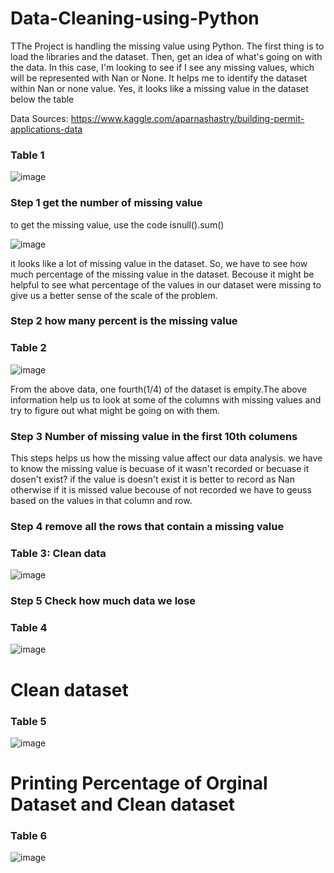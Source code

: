 # Data-Cleaning-using-Python
TThe Project is handling the missing value using Python. The first thing is to load the libraries and the dataset. Then, get an idea of what's going on with the data. In this case, I'm looking to see if I see any missing values, which will be represented with Nan or None. It helps me to identify the dataset within Nan or none value. Yes, it looks like a missing value in the dataset below the table

Data Sources: https://www.kaggle.com/aparnashastry/building-permit-applications-data

### Table 1

![image](https://user-images.githubusercontent.com/80365882/137971507-889e2eaa-6906-4abe-ac59-73c2ab19060c.png)

### Step 1 get the number of missing value

to get the missing value, use the code isnull().sum()


![image](https://user-images.githubusercontent.com/80365882/137971566-46949cc8-5bcd-4cfc-a00b-fa12b6c49d43.png)

it looks like a lot of missing value in the dataset. So, we have to see how much percentage of the missing value in the dataset. Becouse it might be helpful to see what percentage of the values in our dataset were missing to give us a better sense of the scale of the problem.

### Step 2 how many percent is the missing value

### Table 2

![image](https://user-images.githubusercontent.com/80365882/137971618-1480a6e6-57bb-4e60-b17b-7c169d4b007b.png)


From the above data, one fourth(1/4) of the dataset is empity.The above information help us to look at some of the columns with missing values and try to figure out what might be going on with them.

### Step 3 Number of missing value in the first 10th columens

This steps helps us how the missing value affect our data analysis. we have to know the missing value is becuase of it wasn't recorded or becuase it dosen't exist? if the value is doesn't exist it is better to record as Nan otherwise if it is missed value becouse of not recorded we have to geuss based on the values in that column and row.

### Step 4 remove all the rows that contain a missing value

### Table 3: Clean data

![image](https://user-images.githubusercontent.com/80365882/137971684-87b75ff9-7e32-4a11-a661-d1119acbd893.png)


### Step 5 Check how much data we lose

### Table 4

![image](https://user-images.githubusercontent.com/80365882/137971916-468fe7d1-c9eb-40d5-95af-e1dbc20c9683.png)


# Clean dataset

### Table 5

![image](https://user-images.githubusercontent.com/80365882/137972105-a84358e1-2e68-4f2b-b8bb-e6c0b873ab8c.png)

# Printing Percentage of Orginal Dataset and Clean dataset

### Table 6

![image](https://user-images.githubusercontent.com/80365882/137972310-072bc273-5613-47bc-baa4-e6d14d460ae4.png)




